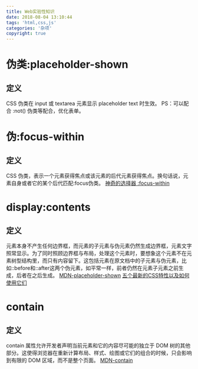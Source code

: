 ```yaml
---
title: Web实验性知识
date: 2018-08-04 13:10:44
tags: 'html,css,js'
categories: '杂项'
copyright: true
---
```

#	伪类:placeholder-shown
##	定义
CSS 伪类在 input 或 textarea 元素显示 placeholder text 时生效。
PS：可以配合 :not() 伪类等配合，优化表单。

#	伪:focus-within
##	定义
CSS 伪类，表示一个元素获得焦点或该元素的后代元素获得焦点。换句话说，元素自身或者它的某个后代匹配:focus伪类。
[神奇的选择器 :focus-within](https://github.com/chokcoco/iCSS/issues/36)

#	display:contents
##	定义
元素本身不产生任何边界框，而元素的子元素与伪元素仍然生成边界框，元素文字照常显示。为了同时照顾边界框与布局，处理这个元素时，要想象这个元素不在元素树型结构里，而只有内容留下。这包括元素在原文档中的子元素与伪元素，比如::before和::after这两个伪元素，如平常一样，前者仍然在元素子元素之前生成，后者在之后生成。
[MDN-placeholder-shown](https://developer.mozilla.org/zh-CN/docs/Web/CSS/:placeholder-shown)
[五个最新的CSS特性以及如何使用它们](https://zhuanlan.zhihu.com/p/40736286)

#	contain
##	定义
contain 属性允许开发者声明当前元素和它的内容尽可能的独立于 DOM 树的其他部分。这使得浏览器在重新计算布局、样式、绘图或它们的组合的时候，只会影响到有限的 DOM 区域，而不是整个页面。
[MDN-contain](https://developer.mozilla.org/zh-CN/docs/Web/CSS/contain)


























